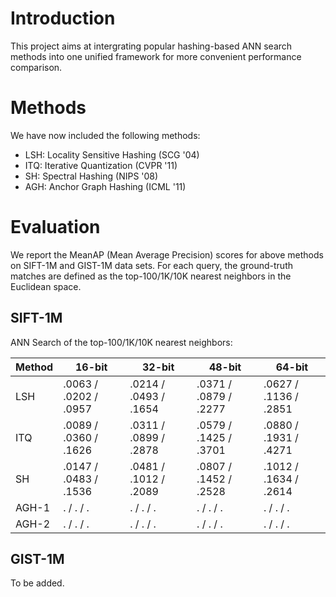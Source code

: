 # Introduction

This project aims at intergrating popular hashing-based ANN search methods into one unified framework for more convenient performance comparison.

# Methods

We have now included the following methods:

* LSH: Locality Sensitive Hashing (SCG '04)
* ITQ: Iterative Quantization (CVPR '11)
* SH: Spectral Hashing (NIPS '08)
* AGH: Anchor Graph Hashing (ICML '11)

# Evaluation

We report the MeanAP (Mean Average Precision) scores for above methods on SIFT-1M and GIST-1M data sets. For each query, the ground-truth matches are defined as the top-100/1K/10K nearest neighbors in the Euclidean space.

## SIFT-1M

ANN Search of the top-100/1K/10K nearest neighbors:

| Method | 16-bit                | 32-bit                | 48-bit                | 64-bit                |
|--------|-----------------------|-----------------------|-----------------------|-----------------------|
| LSH    | .0063 / .0202 / .0957 | .0214 / .0493 / .1654 | .0371 / .0879 / .2277 | .0627 / .1136 / .2851 |
| ITQ    | .0089 / .0360 / .1626 | .0311 / .0899 / .2878 | .0579 / .1425 / .3701 | .0880 / .1931 / .4271 |
| SH     | .0147 / .0483 / .1536 | .0481 / .1012 / .2089 | .0807 / .1452 / .2528 | .1012 / .1634 / .2614 |
| AGH-1  | . / . / . | . / . / . | . / . / . | . / . / . |
| AGH-2  | . / . / . | . / . / . | . / . / . | . / . / . |

## GIST-1M

To be added.
